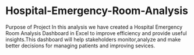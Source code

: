 # Hospital-Emergency-Room-Analysis
Purpose of Project 
In this analysis we have created a Hospital Emergency Room Analysis Dashboard in Excel to improve efficiency and provide useful insights.This dashboard will help stakeholders monitor,analyze and make better
decisions for managing patients and improving sevices.
